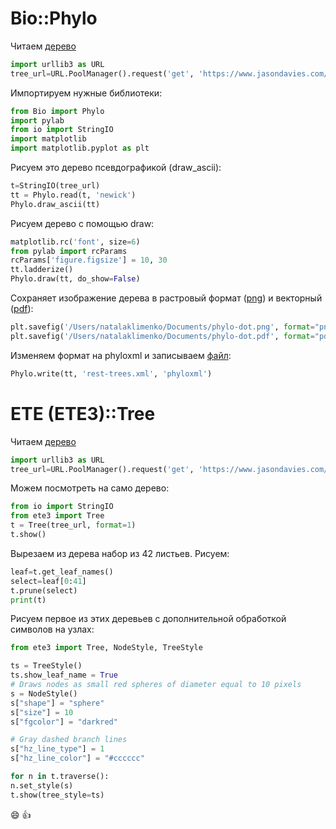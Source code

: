 
# **Bio::Phylo**


Читаем [дерево](https://www.jasondavies.com/tree-of-life/life.txt)

```python
import urllib3 as URL
tree_url=URL.PoolManager().request('get', 'https://www.jasondavies.com/tree-of-life/life.txt').data.decode('utf-8')
```
Импортируем нужные библиотеки:

```python
from Bio import Phylo
import pylab
from io import StringIO
import matplotlib
import matplotlib.pyplot as plt
```
Рисуем это дерево псевдографикой (draw_ascii):

```python
t=StringIO(tree_url)
tt = Phylo.read(t, 'newick')
Phylo.draw_ascii(tt)
```
Рисуем дерево с помощью draw:

```python
matplotlib.rc('font', size=6)
from pylab import rcParams
rcParams['figure.figsize'] = 10, 30
tt.ladderize()
Phylo.draw(tt, do_show=False)
```
Сохраняет изображение дерева в растровый формат ([png](https://github.com/ns-klimenko/phylog/blob/master/phylo-dot.png)) и векторный ([pdf](https://github.com/ns-klimenko/phylog/blob/master/phylo-dot.pdf)):


```python
plt.savefig('/Users/natalaklimenko/Documents/phylo-dot.png', format="png", dpi=2000)
plt.savefig('/Users/natalaklimenko/Documents/phylo-dot.pdf', format="pdf", dpi=2000)
```

Изменяем формат на phyloxml и записываем [файл](https://github.com/ns-klimenko/phylog/blob/master/rest-trees.xml):
```python
Phylo.write(tt, 'rest-trees.xml', 'phyloxml')
```
# **ETE (ETE3)::Tree**

Читаем [дерево](https://www.jasondavies.com/tree-of-life/life.txt)
```python
import urllib3 as URL
tree_url=URL.PoolManager().request('get', 'https://www.jasondavies.com/tree-of-life/life.txt').data.decode('utf-8')
```
Можем посмотреть на само дерево:
```python
from io import StringIO
from ete3 import Tree
t = Tree(tree_url, format=1)
t.show()
```
Вырезаем из дерева набор из 42  листьев. Рисуем:

```python
leaf=t.get_leaf_names()
select=leaf[0:41]
t.prune(select)
print(t)
```
Рисуем  первое из этих деревьев с дополнительной обработкой символов на узлах:

```python
from ete3 import Tree, NodeStyle, TreeStyle

ts = TreeStyle()
ts.show_leaf_name = True
# Draws nodes as small red spheres of diameter equal to 10 pixels
s = NodeStyle()
s["shape"] = "sphere"
s["size"] = 10
s["fgcolor"] = "darkred"

# Gray dashed branch lines
s["hz_line_type"] = 1
s["hz_line_color"] = "#cccccc"

for n in t.traverse():
n.set_style(s)
t.show(tree_style=ts)
```

 :smile:  :+1:

